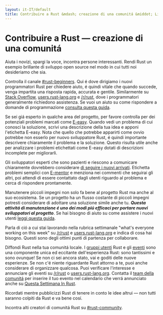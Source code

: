 ```yaml
---
layout: it-IT/default
title: Contribuire a Rust &mdash; creazione di una comunitá &middot; Linguaggio di programmazione Rust
---
```


# Contribuire a Rust &mdash; creazione di una comunitá

Aiuta i novizi, spargi la voce, incontra persone interessanti.
Rendi Rust un esempio brillante di sviluppo open source nel 
modo in cui tutti noi desideriamo che sia.

Controlla il canale [#rust-beginners].
Qui é dove dirigiamo i nuovi programmatori Rust per chiedere aiuto,
é quindi vitale che quando succede, venga impartita una risposta
rapida, accurata e gentile.
Similarmente su [Stack Overflow], [users.rust-lang.org] e [/r/rust],
dove i programmatori generalmente richiedono assistenza.
Se vuoi un aiuto su come rispondere a domande di programmazione
[consulta questa guida][helpful].

Se sei giá esperto in qualche area del progetto, per favore controlla
per dei potenziali problemi marcati come [E-easy].
Quando vedi un problema di cui conosci la soluzione, scrivi una descrizione
della tua idea e apponi l'etichetta E-easy.
Nota che quello che potrebbe apparirti come ovvio potrebbe non esserlo
per nuovo sviluppatore Rust, é quindi importante descrivere chiaramente
il problema e la soluzione.
Questo risulta utile anche per analizzare i problemi etichettati come E-easy 
dotati di descrizioni incomplete per migliorarli.

Gli sviluppatori esperti che sono pazienti e riescono a comunicare chiaramente
dovrebbero considerare [di seguire i nuovi arrivati][mentor].
Etichetta problemi semplici con [E-mentor] e menziona nei commenti che
seguirai gli altri, poi attendi di essere contattato dagli utenti
riguardo al problema e cerca di rispondere prontamente.

Manutenere piccoli impegni non solo fa bene al progetto Rust ma 
anche al suo ecosistema.
Se un progetto ha un flusso costante di piccoli impegni potresti considerare
di adottare una soluzione simile anche tu.
***Questa attivitá di manutenzione é uno dei modi piú efficaci per portare
nuovi sviluppatori al progetto***. Se hai bisogno di aiuto su come 
assistere i nuovi utenti [leggi questa guida][mentor-guide].

Parla di ció a cui stai lavorando nella rubrica settimanale
"what's everyone working on this week" su [/r/rust] e [users.rust-lang.org] e
indica di cosa hai bisogno.
Questi sono degli ottimi punti di partenza per collaborare.

Diffondi Rust nella tua comunitá locale. I [gruppi utenti][user groups] Rust e 
gli [eventi][events] sono una componente unica ed eccitante dell'esperienza Rust:
sono tantissimi e sono ovunque!
Se non ci sei ancora stato, vai e goditi delle nuove esperienze.
Se non c'é niente riguardante Rust attorno a te, puoi anche considerare di 
organizzare qualcosa. Puoi verificare l'interesse e annunciare gli eventi 
su [/r/rust] o [users.rust-lang.org]. Contatta il [team della comunitá][community team]
per inserire il tuo evento nel calendario che verrá annunciato anche su 
[Questa Settimana In Rust][This Week in Rust].

Ricordati mentre pubblicizzi Rust di tenere in conto le idee altrui &mdash;
non tutti saranno colpiti da Rust e va bene cosí.

Incontra alti creatori di comunitá Rust su [#rust-community].

<!--
Other ideas:
TWIR, podcasts.

experience reports
conf talks

Conduct training on Rust. (link to training material).
-->

[#rust-beginners]: https://client00.chat.mibbit.com/?server=irc.mozilla.org&channel=%23rust-beginners
[#rust-community]: https://client00.chat.mibbit.com/?server=irc.mozilla.org&channel=%23rust-community
[/r/rust]: https://reddit.com/r/rust
[E-easy]: https://github.com/rust-lang/rust/issues?q=is%3Aopen+is%3Aissue+label%3AE-easy
[E-mentor]: https://github.com/rust-lang/rust/issues?q=is%3Aopen+is%3Aissue+label%3AE-easy+label%3AE-mentor
[Stack Overflow]: https://stackoverflow.com/questions/tagged/rust
[This Week in Rust]: https://this-week-in-rust.org
[community team]: it-IT/team.html#Community
[events]: https://www.google.com/calendar/embed?src=apd9vmbc22egenmtu5l6c5jbfc@group.calendar.google.com
[helpful]: https://codeblog.jonskeet.uk/2009/02/17/answering-technical-questions-helpfully/
[mentor]: https://users.rust-lang.org/t/mentoring-newcomers-to-the-rust-ecosystem/3088
[mentor-guide]: https://manishearth.github.io/blog/2016/01/03/making-your-open-source-project-newcomer-friendly/
[user groups]: user-groups.html
[users.rust-lang.org]: https://users.rust-lang.org
